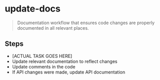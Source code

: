 # update-docs

> Documentation workflow that ensures code changes are properly documented in all relevant places.

## Steps
- [ACTUAL TASK GOES HERE]
- Update relevant documentation to reflect changes
- Update comments in the code
- If API changes were made, update API documentation
